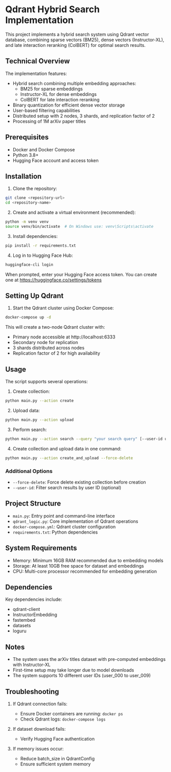 # Qdrant Hybrid Search Implementation

This project implements a hybrid search system using Qdrant vector database, combining sparse vectors (BM25), dense vectors (Instructor-XL), and late interaction reranking (ColBERT) for optimal search results.

## Technical Overview

The implementation features:
- Hybrid search combining multiple embedding approaches:
  - BM25 for sparse embeddings
  - Instructor-XL for dense embeddings
  - ColBERT for late interaction reranking
- Binary quantization for efficient dense vector storage
- User-based filtering capabilities
- Distributed setup with 2 nodes, 3 shards, and replication factor of 2
- Processing of 1M arXiv paper titles

## Prerequisites

- Docker and Docker Compose
- Python 3.8+
- Hugging Face account and access token

## Installation

1. Clone the repository:
```bash
git clone <repository-url>
cd <repository-name>
```

2. Create and activate a virtual environment (recommended):
```bash
python -m venv venv
source venv/bin/activate  # On Windows use: venv\Scripts\activate
```

3. Install dependencies:
```bash
pip install -r requirements.txt
```

4. Log in to Hugging Face Hub:
```bash
huggingface-cli login
```
When prompted, enter your Hugging Face access token. You can create one at https://huggingface.co/settings/tokens

## Setting Up Qdrant

1. Start the Qdrant cluster using Docker Compose:
```bash
docker-compose up -d
```

This will create a two-node Qdrant cluster with:
- Primary node accessible at http://localhost:6333
- Secondary node for replication
- 3 shards distributed across nodes
- Replication factor of 2 for high availability

## Usage

The script supports several operations:

1. Create collection:
```bash
python main.py --action create
```

2. Upload data:
```bash
python main.py --action upload
```

3. Perform search:
```bash
python main.py --action search --query "your search query" [--user-id user_001]
```

4. Create collection and upload data in one command:
```bash
python main.py --action create_and_upload --force-delete
```

### Additional Options

- `--force-delete`: Force delete existing collection before creation
- `--user-id`: Filter search results by user ID (optional)

## Project Structure

- `main.py`: Entry point and command-line interface
- `qdrant_logic.py`: Core implementation of Qdrant operations
- `docker-compose.yml`: Qdrant cluster configuration
- `requirements.txt`: Python dependencies

## System Requirements

- Memory: Minimum 16GB RAM recommended due to embedding models
- Storage: At least 10GB free space for dataset and embeddings
- CPU: Multi-core processor recommended for embedding generation

## Dependencies

Key dependencies include:
- qdrant-client
- InstructorEmbedding
- fastembed
- datasets
- loguru

## Notes

- The system uses the arXiv titles dataset with pre-computed embeddings with Instructor-XL
- First-time setup may take longer due to model downloads
- The system supports 10 different user IDs (user_000 to user_009)

## Troubleshooting

1. If Qdrant connection fails:
   - Ensure Docker containers are running: `docker ps`
   - Check Qdrant logs: `docker-compose logs`

2. If dataset download fails:
   - Verify Hugging Face authentication

3. If memory issues occur:
   - Reduce batch_size in QdrantConfig
   - Ensure sufficient system memory